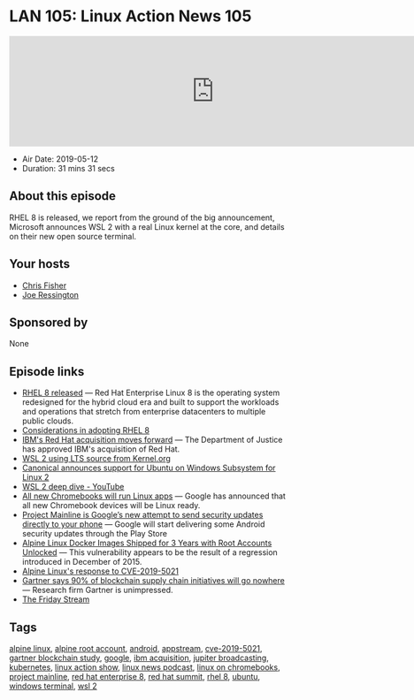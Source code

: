 # LAN 105: Linux Action News 105

<iframe src="https://player.fireside.fm/v2/DAcK9LdX+_xCZyyaV?theme=dark" width="740" height="200" frameborder="0" scrolling="no"></iframe>

* Air Date: 2019-05-12
* Duration: 31 mins 31 secs

## About this episode

RHEL 8 is released, we report from the ground of the big announcement, Microsoft announces WSL 2 with a real Linux kernel at the core, and details on their new open source terminal.

## Your hosts
* [Chris Fisher](https://linuxactionnews.com/hosts/chris)
* [Joe Ressington](https://linuxactionnews.com/hosts/joe)

## Sponsored by

None



## Episode links

  * [RHEL 8 released](https://www.redhat.com/en/about/press-releases/red-hat-enterprise-linux-8-every-enterprise-every-cloud-every-workload "RHEL 8 released") — Red Hat Enterprise Linux 8 is the operating system redesigned for the hybrid cloud era and built to support the workloads and operations that stretch from enterprise datacenters to multiple public clouds. 
  * [Considerations in adopting RHEL 8](https://access.redhat.com/documentation/en-us/red_hat_enterprise_linux/8/html-single/considerations_in_adopting_rhel_8/index "Considerations in adopting RHEL 8")
  * [IBM's Red Hat acquisition moves forward](https://www.zdnet.com/article/ibms-red-hat-acquisition-moves-forward/ "IBM's Red Hat acquisition moves forward") — The Department of Justice has approved IBM's acquisition of Red Hat.
  * [WSL 2 using LTS source from Kernel.org](https://devblogs.microsoft.com/commandline/shipping-a-linux-kernel-with-windows/ "WSL 2 using LTS source from Kernel.org")
  * [Canonical announces support for Ubuntu on Windows Subsystem for Linux 2](https://blog.ubuntu.com/2019/05/06/canonical-announces-support-for-ubuntu-on-windows-subsystem-for-linux-2 "Canonical announces support for Ubuntu on Windows Subsystem for Linux 2")
  * [WSL 2 deep dive - YouTube](https://www.youtube.com/watch?v=lwhMThePdIo "WSL 2 deep dive - YouTube")
  * [All new Chromebooks will run Linux apps](https://www.zdnet.com/article/all-chromebooks-will-also-be-linux-laptops-going-forward/ "All new Chromebooks will run Linux apps") — Google has announced that all new Chromebook devices will be Linux ready.
  * [Project Mainline is Google’s new attempt to send security updates directly to your phone](https://www.theverge.com/2019/5/7/18531350/google-android-q-project-mainline-security-updates-play-store-io-2019 "Project Mainline is Google’s new attempt to send security updates directly to your phone") — Google will start delivering some Android security updates through the Play Store
  * [Alpine Linux Docker Images Shipped for 3 Years with Root Accounts Unlocked](https://threatpost.com/alpine-linux-docker-images-unlocked/144542/ "Alpine Linux Docker Images Shipped for 3 Years with Root Accounts Unlocked") — This vulnerability appears to be the result of a regression introduced in December of 2015.
  * [Alpine Linux's response to CVE-2019-5021](https://alpinelinux.org/posts/Docker-image-vulnerability-CVE-2019-5021.html "Alpine Linux's response to CVE-2019-5021")
  * [Gartner says 90% of blockchain supply chain initiatives will go nowhere](https://www.itwire.com/business-it-news/business-intelligence/gartner-says-90-of-blockchain-supply-chain-initiatives-will-go-nowhere.html "Gartner says 90% of blockchain supply chain initiatives will go nowhere") — Research firm Gartner is unimpressed.
  * [The Friday Stream](https://fridaystream.com/ "The Friday Stream")



## Tags

[alpine linux](https://linuxactionnews.com/tags/alpine%20linux), [alpine root account](https://linuxactionnews.com/tags/alpine%20root%20account), [android](https://linuxactionnews.com/tags/android), [appstream](https://linuxactionnews.com/tags/appstream), [cve-2019-5021](https://linuxactionnews.com/tags/cve-2019-5021), [gartner blockchain study](https://linuxactionnews.com/tags/gartner%20blockchain%20study), [google](https://linuxactionnews.com/tags/google), [ibm acquisition](https://linuxactionnews.com/tags/ibm%20acquisition), [jupiter broadcasting](https://linuxactionnews.com/tags/jupiter%20broadcasting), [kubernetes](https://linuxactionnews.com/tags/kubernetes), [linux action show](https://linuxactionnews.com/tags/linux%20action%20show), [linux news podcast](https://linuxactionnews.com/tags/linux%20news%20podcast), [linux on chromebooks](https://linuxactionnews.com/tags/linux%20on%20chromebooks), [project mainline](https://linuxactionnews.com/tags/project%20mainline), [red hat enterprise 8](https://linuxactionnews.com/tags/red%20hat%20enterprise%208), [red hat summit](https://linuxactionnews.com/tags/red%20hat%20summit), [rhel 8](https://linuxactionnews.com/tags/rhel%208), [ubuntu](https://linuxactionnews.com/tags/ubuntu), [windows terminal](https://linuxactionnews.com/tags/windows%20terminal), [wsl 2](https://linuxactionnews.com/tags/wsl%202)